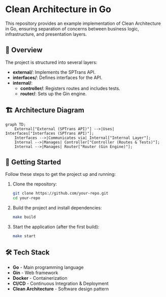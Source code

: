 # Clean Architecture in Go

This repository provides an example implementation of Clean Architecture in Go, ensuring separation of concerns between business logic, infrastructure, and presentation layers.

## 📌 Overview
The project is structured into several layers:

- **external/**: Implements the SPTrans API.
- **interfaces/**: Defines interfaces for the API.
- **internal/**:
  - **controller/**: Registers routes and includes tests.
  - **router/**: Sets up the Gin engine.

## 🏗 Architecture Diagram
```mermaid
graph TD;
    External["External (SPTrans API)"] -->|Uses| Interfaces["Interfaces (SPTrans API)"];
    Interfaces -->|Communicates via| Internal["Internal Layer"];
    Internal -->|Manages| Controller["Controller (Routes & Tests)"];
    Internal -->|Manages| Router["Router (Gin Engine)"];
```

## 🚀 Getting Started
Follow these steps to get the project up and running:

1. Clone the repository:
   ```sh
   git clone https://github.com/your-repo.git
   cd your-repo
   ```
2. Build the project and install dependencies:
   ```sh
   make build
   ```
3. Start the application (after the first build):
   ```sh
   make start
   ```

## 🛠 Tech Stack
- **Go** - Main programming language
- **Gin** - Web framework
- **Docker** - Containerization
- **CI/CD** - Continuous Integration & Deployment
- **Clean Architecture** - Software design pattern
